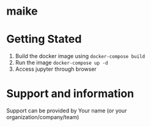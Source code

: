 # maike


# Getting Stated

1. Build the docker image using
   ```docker-compose build```
2. Run the image ```docker-compose up -d```
3. Access jupyter through browser
# Support and information
 Support can be provided by Your name (or your organization/company/team)